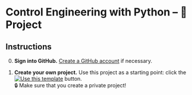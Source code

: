 # Control Engineering with Python – 🚀 Project

## Instructions

  0. **Sign into GitHub.** [Create a GitHub account](https://github.com/join) if necessary.

  1. **Create your own project.** Use this project as a starting point: click the [![Use this template](https://img.shields.io/badge/-Use%20this%20template-%232ea44f)](https://github.com/boisgera/control-engineering-with-python-project/generate) button.  
  🔒 Make sure that you create a private project!